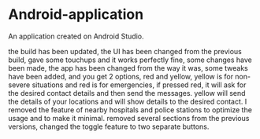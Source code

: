 # Android-application
An application created on Android Studio.

the build has been updated, the UI has been changed from the previous build, gave some touchups and it works perfectly fine, some changes have been made, the app has been changed from the way it was, some tweaks have been added, and you get 2 options, red and yellow, yellow is for non-severe situations and red is for emergencies, if pressed red, it will ask for the desired contact details and then send the messages. yellow will send the details of your locations and will show details to the desired contact. I removed the feature of nearby hospitals and police stations to optimize the usage and to make it minimal. removed several sections from the previous versions, changed the toggle feature to two separate buttons.
